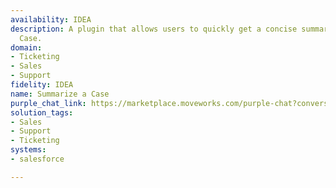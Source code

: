```yaml
---
availability: IDEA
description: A plugin that allows users to quickly get a concise summary of a Salesforce
  Case.
domain:
- Ticketing
- Sales
- Support
fidelity: IDEA
name: Summarize a Case
purple_chat_link: https://marketplace.moveworks.com/purple-chat?conversation=%7B%22messages%22%3A%5B%7B%22role%22%3A%22user%22%2C%22parts%22%3A%5B%7B%22richText%22%3A%22help+me+summarize+a+case%22%7D%5D%7D%2C%7B%22role%22%3A%22assistant%22%2C%22parts%22%3A%5B%7B%22richText%22%3A%22%3Cp%3ESure%2C+how+would+you+like+to+find+the+case%3F+I+can+look+up+a+case+by+its+number%2C+description+or+if+it%27s+assigned+to+you%3C%2Fp%3E%22%7D%5D%7D%2C%7B%22role%22%3A%22user%22%2C%22parts%22%3A%5B%7B%22richText%22%3A%22%3Cp%3EBy+description%2C+printer+not+working%3C%2Fp%3E%22%7D%5D%7D%2C%7B%22role%22%3A%22assistant%22%2C%22parts%22%3A%5B%7B%22reasoningSteps%22%3A%5B%7B%22status%22%3A%22success%22%2C%22richText%22%3A%22Searching+for+cases+matching+%27printer+not+working%27+in+%3Cb+xmlns%3D%5C%22http%3A%2F%2Fwww.w3.org%2F1999%2Fxhtml%5C%22%3Esalesforce%3C%2Fb%3E%22%7D%5D%7D%2C%7B%22richText%22%3A%22%3Cp+xmlns%3D%5C%22http%3A%2F%2Fwww.w3.org%2F1999%2Fxhtml%5C%22%3EI+found+a+few+cases+matching+that+description.+Please+select+the+one+you+want+a+summary+for+by+replying+with+the+number.%3C%2Fp%3E%3Col+xmlns%3D%5C%22http%3A%2F%2Fwww.w3.org%2F1999%2Fxhtml%5C%22%3E%3Cli%3E0018456+-+Main+office+printer+not+working%3C%2Fli%3E%3Cli%3E0018452+-+User+cannot+print+from+laptop%3C%2Fli%3E%3Cli%3E0018449+-+Error+message+on+3rd+floor+printer%3C%2Fli%3E%3C%2Fol%3E%22%7D%5D%7D%2C%7B%22role%22%3A%22user%22%2C%22parts%22%3A%5B%7B%22richText%22%3A%221%22%7D%5D%7D%2C%7B%22role%22%3A%22assistant%22%2C%22parts%22%3A%5B%7B%22reasoningSteps%22%3A%5B%7B%22status%22%3A%22success%22%2C%22richText%22%3A%22Retrieving+details+for+case+%3Cb+xmlns%3D%5C%22http%3A%2F%2Fwww.w3.org%2F1999%2Fxhtml%5C%22%3E0018456%3C%2Fb%3E+from+%3Cb+xmlns%3D%5C%22http%3A%2F%2Fwww.w3.org%2F1999%2Fxhtml%5C%22%3Esalesforce%3C%2Fb%3E%22%7D%5D%7D%2C%7B%22richText%22%3A%22%3Cp+xmlns%3D%5C%22http%3A%2F%2Fwww.w3.org%2F1999%2Fxhtml%5C%22%3EHere+is+the+summary+for+Case+%3Cb%3E0018456%3C%2Fb%3E%3A%3C%2Fp%3E%3Cul+xmlns%3D%5C%22http%3A%2F%2Fwww.w3.org%2F1999%2Fxhtml%5C%22%3E%3Cli%3E%3Cb%3ECustomer%3A%3C%2Fb%3E+John+Smith+%28Apex+Solutions%29%3C%2Fli%3E%3Cli%3E%3Cb%3ESubject%3A%3C%2Fb%3E+Main+office+printer+not+working%3C%2Fli%3E%3Cli%3E%3Cb%3EIssue+Description%3A%3C%2Fb%3E+The+main+office+printer+%28HP+LaserJet+4000%29+is+unresponsive.+Multiple+users+have+reported+being+unable+to+print+since+this+morning.+The+device+is+powered+on+but+shows+an+error+code.%3C%2Fli%3E%3Cli%3E%3Cb%3EThe+Ask%3A%3C%2Fb%3E+The+customer+needs+the+main+office+printer+fixed+as+it+is+impacting+the+entire+department%27s+productivity.%3C%2Fli%3E%3Cli%3E%3Cb%3EActions+Taken%3A%3C%2Fb%3E+Initial+troubleshooting+performed+via+remote+restart.+On-site+tech+%28Jane+Doe%29+has+been+dispatched+to+investigate+the+error+code.%3C%2Fli%3E%3Cli%3E%3Cb%3ECurrent+Status%3A%3C%2Fb%3E+In+Progress%3C%2Fli%3E%3Cli%3E%3Cb%3ENext+Steps%3A%3C%2Fb%3E+Awaiting+diagnosis+from+the+on-site+technician.+Expected+update+within+the+next+hour.%3C%2Fli%3E%3C%2Ful%3E%22%7D%2C%7B%22citations%22%3A%5B%7B%22connectorName%22%3A%22salesforce%22%2C%22citationTitle%22%3A%220018456+-+Main+office+printer+not+working%22%7D%5D%7D%5D%7D%5D%7D
solution_tags:
- Sales
- Support
- Ticketing
systems:
- salesforce

---
```

